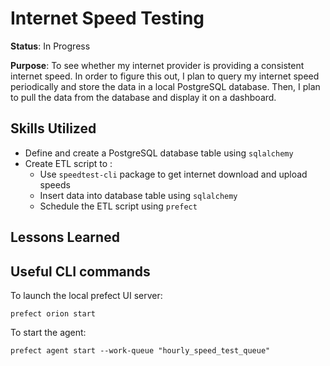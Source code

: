 # Internet Speed Testing

**Status**: In Progress

**Purpose**: To see whether my internet provider is providing a consistent internet speed.
In order to figure this out, I plan to query my internet speed periodically and store the data in a local PostgreSQL database.
Then, I plan to pull the data from the database and display it on a dashboard.


## Skills Utilized
- Define and create a PostgreSQL database table using `sqlalchemy`
- Create ETL script to :
    - Use `speedtest-cli` package to get internet download and upload speeds
    - Insert data into database table using `sqlalchemy`
    - Schedule the ETL script using `prefect`

## Lessons Learned




## Useful CLI commands

To launch the local prefect UI server:
```
prefect orion start
```

To start the agent:
```
prefect agent start --work-queue "hourly_speed_test_queue"
```
